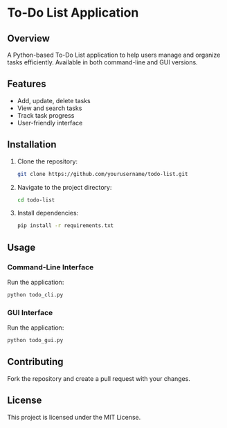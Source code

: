 # To-Do List Application

## Overview
A Python-based To-Do List application to help users manage and organize tasks efficiently. Available in both command-line and GUI versions.

## Features
- Add, update, delete tasks
- View and search tasks
- Track task progress
- User-friendly interface

## Installation
1. Clone the repository:
   ```bash
   git clone https://github.com/yourusername/todo-list.git
   ```
2. Navigate to the project directory:
   ```bash
   cd todo-list
   ```
3. Install dependencies:
   ```bash
   pip install -r requirements.txt
   ```

## Usage
### Command-Line Interface
Run the application:
   ```bash
   python todo_cli.py
   ```

### GUI Interface
Run the application:
   ```bash
   python todo_gui.py
   ```

## Contributing
Fork the repository and create a pull request with your changes.

## License
This project is licensed under the MIT License.
